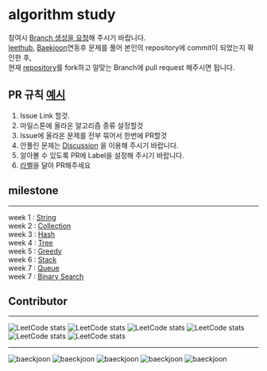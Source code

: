 # algorithm study
참여시 [Branch 생성을 요청](https://www.junnyland.com/til/computer-science/algorithm)해 주시기 바랍니다.  
[leethub](https://chrome.google.com/webstore/detail/leethub/aciombdipochlnkbpcbgdpjffcfdbggi), [Baekjoon](https://chrome.google.com/webstore/detail/%EB%B0%B1%EC%A4%80%ED%97%88%EB%B8%8Cbaekjoonhub/ccammcjdkpgjmcpijpahlehmapgmphmk)연동후 문제를 풀어 본인의 repository에 commit이 되었는지 확인한 후,  
현재 [repository](https://github.com/I-JUNNYLAND-I/algorithm/fork)를 fork하고 알맞는 Branch에 pull request 해주시면 됩니다.

## PR 규칙 **[예시](https://github.com/I-JUNNYLAND-I/algorithm/pull/3)**
1. Issue Link 할것.
2. 마일스톤에 올라온 알고리즘 종류 설정할것
3. Issue에 올라온 문제를 전부 묶어서 한번에 PR할것
4. 안풀린 문제는 [Discussion](https://github.com/I-JUNNYLAND-I/algorithm/discussions/14) 을 이용해 주시기 바랍니다.
5. 알아볼 수 있도록 PR에 Label을 설정해 주시기 바랍니다.  
6. [라벨](https://github.com/I-JUNNYLAND-I/algorithm/labels)을 달아 PR해주세요
## milestone
---

week 1 : [String](https://github.com/I-JUNNYLAND-I/algorithm/milestone/1)  
week 2 : [Collection](https://github.com/I-JUNNYLAND-I/algorithm/milestone/2)  
week 3 : [Hash](https://github.com/I-JUNNYLAND-I/algorithm/milestone/3)  
week 4 : [Tree](https://github.com/I-JUNNYLAND-I/algorithm/milestone/4)  
week 5 : [Greedy](https://github.com/I-JUNNYLAND-I/algorithm/milestone/5)  
week 6 : [Stack](https://github.com/I-JUNNYLAND-I/algorithm/milestone/6)  
week 7 : [Queue](https://github.com/I-JUNNYLAND-I/algorithm/milestone/7)  
week 7 : [Binary Search](https://github.com/I-JUNNYLAND-I/algorithm/milestone/8)

## Contributor
---

![LeetCode stats](https://leetcode-stats-six.vercel.app/?username=LeeChangHee&theme=dark)
![LeetCode stats](https://leetcode-stats-six.vercel.app/?username=jwahn&theme=dark)
![LeetCode stats](https://leetcode-stats-six.vercel.app/?username=wjwan0&theme=dark)
![LeetCode stats](https://leetcode-stats-six.vercel.app/?username=QuiD_X&theme=dark)
![LeetCode stats](https://leetcode-stats-six.vercel.app/?username=jennachoi27&theme=dark)
![LeetCode stats](https://leetcode-stats-six.vercel.app/?username=vjvl95&theme=dark)

---
![baeckjoon](http://sign.junnyland.com:8877/api/info/boj?userId=chbe5082)
![baeckjoon](http://sign.junnyland.com:8877/api/info/boj?userId=silrairon)
![baeckjoon](http://sign.junnyland.com:8877/api/info/boj?userId=vjvl95)
![baeckjoon](http://sign.junnyland.com:8877/api/info/boj?userId=wjwan0)
![baeckjoon](http://sign.junnyland.com:8877/api/info/boj?userId=jennachoi27)

